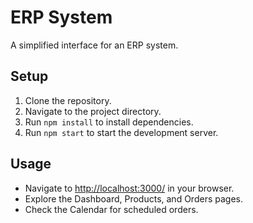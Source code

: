 # ERP System

A simplified interface for an ERP system.

## Setup

1. Clone the repository.
2. Navigate to the project directory.
3. Run `npm install` to install dependencies.
4. Run `npm start` to start the development server.

## Usage

- Navigate to [http://localhost:3000/](http://localhost:3000/) in your browser.
- Explore the Dashboard, Products, and Orders pages.
- Check the Calendar for scheduled orders.


